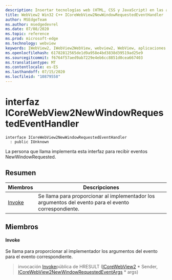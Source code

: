 ```yaml
---
description: Insertar tecnologías web (HTML, CSS y JavaScript) en las aplicaciones nativas con el control Microsoft Edge WebView2
title: WebView2 Win32 C++ ICoreWebView2NewWindowRequestedEventHandler
author: MSEdgeTeam
ms.author: msedgedevrel
ms.date: 07/08/2020
ms.topic: reference
ms.prod: microsoft-edge
ms.technology: webview
keywords: IWebView2, IWebView2WebView, webview2, WebView, aplicaciones Win32, Win32, Edge, ICoreWebView2, ICoreWebView2Controller, control de explorador, HTML Edge, ICoreWebView2NewWindowRequestedEventHandler
ms.openlocfilehash: 61782812565de1d9a958e4bd3838d39519ad25e9
ms.sourcegitcommit: f6764f57aed9ab7229e4eb6cc8851d0cea667403
ms.translationtype: MT
ms.contentlocale: es-ES
ms.lasthandoff: 07/15/2020
ms.locfileid: "10879558"
---
```

# interfaz ICoreWebView2NewWindowRequestedEventHandler 

```
interface ICoreWebView2NewWindowRequestedEventHandler
  : public IUnknown
```

La persona que llama implementa esta interfaz para recibir eventos NewWindowRequested.

## Resumen

 Miembros                        | Descripciones
--------------------------------|---------------------------------------------
[Invoke](#invoke) | Se llama para proporcionar al implementador los argumentos del evento para el evento correspondiente.

## Miembros

#### Invoke 

Se llama para proporcionar al implementador los argumentos del evento para el evento correspondiente.

> invocación [Invoke](#invoke)pública de HRESULT ([ICoreWebView2](icorewebview2.md) * Sender, [ICoreWebView2NewWindowRequestedEventArgs](icorewebview2newwindowrequestedeventargs.md) * args)

